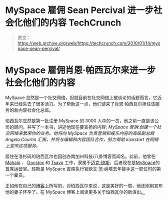 # MySpace 雇佣 Sean Percival 进一步社会化他们的内容 TechCrunch

> 原文：<https://web.archive.org/web/https://techcrunch.com/2010/01/14/myspace-sean-percival/>

# MySpace 雇佣肖恩·帕西瓦尔来进一步社会化他们的内容

MySpace 显然是一个社交网络，但就目前在社交网络上被谈论的话题而言，它近年来已经失去了很多活力。为了帮助这一点，他们请来了肖恩·帕西瓦尔担任该服务的新内容社会化总监。

珀西瓦尔显然是第一批注册 MySpace 的 3000 人中的一员，他之前一直是该公司的顾问，并写了一本书，讲述他现在要宣扬的内容: *MySpace 营销:创建一个社交网络来繁荣你的业务。他将向 MySpace 负责营销和娱乐内容的高级副总裁 Angela Courtin 汇报，并将与编辑和内容团队合作，努力帮助 kickstart 在网络上宣传这项服务。*

居住在洛杉矶的珀西瓦尔也因创办南加州科技/八卦博客而闻名。此前，他曾在 [Mahalo](https://web.archive.org/web/20221206210450/http://mahalo.com/) 、 [Docstoc](https://web.archive.org/web/20221206210450/http://docstoc.com/) 和 [Tsavo](https://web.archive.org/web/20221206210450/http://www.tsavo.com/) 工作，隶属于[迈克·琼斯](https://web.archive.org/web/20221206210450/http://www.crunchbase.com/person/mike-jones)，后者现在是[MySpace](https://web.archive.org/web/20221206210450/http://www.beta.techcrunch.com/2009/04/27/confirmed-former-aol-exec-mike-jones-to-take-coo-role-at-myspace/)的首席运营官。琼斯是 MySpace 首席执行官欧文·范·纳塔去年接手这一职位时的第一个雇员。

正如他在自己的[博客](https://web.archive.org/web/20221206210450/http://www.seanpercival.com/blog/2010/01/14/new-baby-new-job/)上所写的，对珀西瓦尔来说，这是美好的一周，他还刚刚宣布他的妻子怀孕了。在 MySpace 博客上阅读更多关于珀西瓦尔的新演出[。](https://web.archive.org/web/20221206210450/http://www.myspace.com/pressroom?url=/article_display.cfm?instance_code=myspace&article_id=1138)